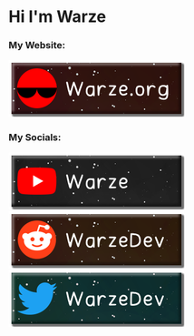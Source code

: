 <h1>Hi I'm Warze</h1>
<h3 align="left">My Website:</h3>
<a href="https://warze.org"><img src="warzeorg.png"></a>
<h3 align="left">My Socials:</h3>
<a href="https://youtube.com/warze"><img src="warzeyt.png"></a>
<a href="https://reddit.com/u/WarzeDev"><img src="warzereddit.png"></a>
<a href="https://twitter.com/WarzeDev"><img src="warzedev.png"></a>
<p>
